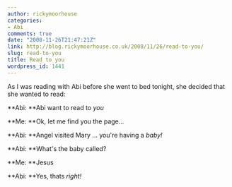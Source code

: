 ```yaml
---
author: rickymoorhouse
categories:
- Abi
comments: true
date: "2008-11-26T21:47:21Z"
link: http://blog.rickymoorhouse.co.uk/2008/11/26/read-to-you/
slug: read-to-you
title: Read to you
wordpress_id: 1441
---
```


As I was reading with Abi before she went to bed tonight, she decided that she wanted to read:





**Abi: **Abi want to read to _you_  

**Me: **Ok, let me find you the page...  

**Abi: **Angel visited Mary ... you're having a _baby!_  

**Abi: **What's the baby called?  

**Me: **Jesus  

**Abi: **Yes, thats _right!_  


